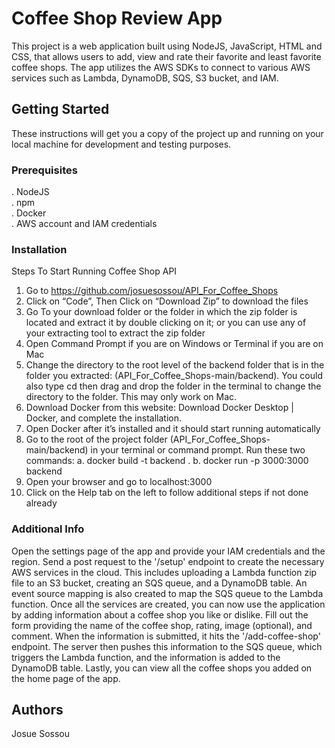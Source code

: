# Coffee Shop Review App
This project is a web application built using NodeJS, JavaScript, HTML and CSS, that allows users to add, view and rate their favorite and least favorite coffee shops. The app utilizes the AWS SDKs to connect to various AWS services such as Lambda, DynamoDB, SQS, S3 bucket, and IAM.

## Getting Started
These instructions will get you a copy of the project up and running on your local machine for development and testing purposes.

### Prerequisites
. NodeJS <br>
. npm <br>
. Docker <br>
. AWS account and IAM credentials <br>

### Installation
Steps To Start Running Coffee Shop API

1. Go to https://github.com/josuesossou/API_For_Coffee_Shops 
2. Click on “Code”, Then Click on “Download Zip” to download the files
3. Go To your download folder or the folder in which the zip folder is located and extract it by double clicking on it; or you can use any of your extracting tool to extract the zip folder
4. Open Command Prompt if you are on Windows or Terminal if you are on Mac
5. Change the directory to the root level of the backend folder that is in the folder you extracted: (API_For_Coffee_Shops-main/backend). You could also type cd then drag and drop the folder in the terminal to change the directory to the folder. This may only work on Mac.
6. Download Docker from this website: Download Docker Desktop | Docker, and complete the installation.
7. Open Docker after it’s installed and it should start running automatically
8. Go to the root of the project folder (API_For_Coffee_Shops-main/backend) in your terminal or command prompt. Run these two commands:
    a. docker build -t backend .
    b. docker run -p 3000:3000 backend
9. Open your browser and go to localhost:3000
10. Click on the Help tab on the left to follow additional steps if not done already

### Additional Info
Open the settings page of the app and provide your IAM credentials and the region.
 Send a post request to the '/setup' endpoint to create the necessary AWS services in the cloud. This includes uploading a Lambda function zip file to an S3 bucket, creating an SQS queue, and a DynamoDB table. An event source mapping is also created to map the SQS queue to the Lambda function.
 Once all the services are created, you can now use the application by adding information about a coffee shop you like or dislike. Fill out the form providing the name of the coffee shop, rating, image (optional), and comment. When the information is submitted, it hits the '/add-coffee-shop' endpoint. The server then pushes this information to the SQS queue, which triggers the Lambda function, and the information is added to the DynamoDB table.
 Lastly, you can view all the coffee shops you added on the home page of the app.

## Authors
Josue Sossou